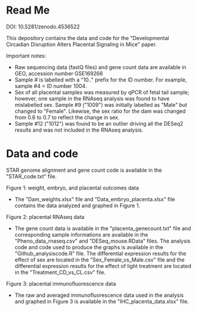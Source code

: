 # Read Me

DOI: 10.5281/zenodo.4536522

This depository contains the data and code for the "Developmental Circadian Disruption Alters Placental Signaling in Mice" paper. 

Important notes:
- Raw sequencing data (fastQ files) and gene count data are available in GEO, accession number GSE169266
- Sample # is labelled with a "10.." prefix for the ID number. For example, sample #4 = ID number 1004.
- Sex of all placental samples was measured by qPCR of fetal tail sample; however, one sample in the RNAseq analysis was found to have mislabelled sex. Sample #9 ("1009") was initially labelled as "Male" but changed to "Female". Likewise, the sex ratio for the dam was changed from 0.6 to 0.7 to reflect the change in sex. 
- Sample #12 ("1012") was found to be an outlier driving all the DESeq2 results and was not included in the RNAseq analysis.

# Data and code

STAR genome alignment and gene count code is available in the "STAR_code.txt" file. 

Figure 1: weight, embryo, and placental outcomes data 
- The "Dam_weights.xlsx" file and "Data_embryo_placenta.xlsx" file contains the data analyzed and graphed in Figure 1. 

Figure 2: placental RNAseq data
- The gene count data is available in the "placenta_genecount.txt" file and corresponding sample informations are available in the "Pheno_data_rnaseq.csv" and "DESeq_mouse.RData" files. The analysis code and code used to produce the graphs is available in the "Github_analysiscode.R" file. The differential expression results for the effect of sex are located in the "Sex_Female_vs_Male.csv" file and the differential expression results for the effect of light treatment are located in the "Treatment_CD_vs_CL.csv" file. 

Figure 3: placental immunofluorescence data
- The raw and averaged immunofluorescence data used in the analysis and graphed in Figure 3 is available in the "IHC_placenta_data.xlsx" file.
